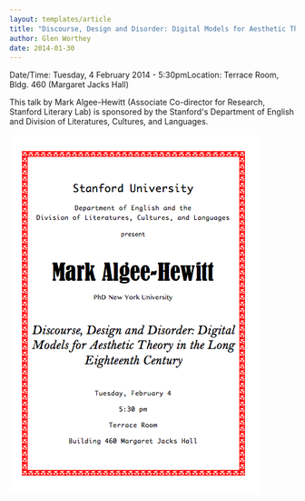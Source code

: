 ```yaml
---
layout: templates/article
title: "Discourse, Design and Disorder: Digital Models for Aesthetic Theory in the Long Eighteenth Century"
author: Glen Worthey
date: 2014-01-30
---
```



Date/Time: Tuesday, 4 February 2014 - 5:30pmLocation: Terrace Room, Bldg. 460 (Margaret Jacks Hall)

This talk by Mark Algee-Hewitt (Associate Co-director for Research, Stanford Literary Lab) is sponsored by the Stanford's Department of English and Division of Literatures, Cultures, and Languages.




![](../post-images/Algee-HewittPoster.png)


